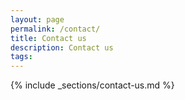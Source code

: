 ```yaml
---
layout: page
permalink: /contact/
title: Contact us
description: Contact us
tags:
---
```


{% include _sections/contact-us.md %}

